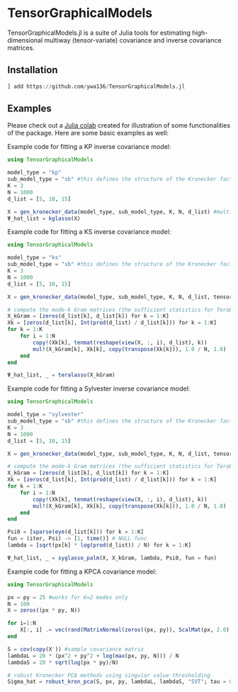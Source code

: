 # TensorGraphicalModels
TensorGraphicalModels.jl is a suite of Julia tools for estimating high-dimensional multiway (tensor-variate) covariance and inverse covariance matrices.

## Installation
```julia
] add https://github.com/ywa136/TensorGraphicalModels.jl
```

## Examples
Please check out a [Julia colab](https://github.com/ywa136/TensorGraphicalModels.jl/blob/12814b774a9b86714634654fc34d3a1aa8f973bb/enkf_colab.ipynb) created for illustration of some functionalities of the package. Here are some basic examples as well:

Example code for fitting a KP inverse covariance model:
```julia
using TensorGraphicalModels

model_type = "kp"
sub_model_type = "sb" #this defines the structure of the Kronecker factors, sb = star-block
K = 3
N = 1000
d_list = [5, 10, 15]

X = gen_kronecker_data(model_type, sub_model_type, K, N, d_list) #multi-dimensional array (tensor) of dimension d_1 × … × d_K × N
Ψ_hat_list = kglasso(X)
```

Example code for fitting a KS inverse covariance model:
```julia
using TensorGraphicalModels

model_type = "ks"
sub_model_type = "sb" #this defines the structure of the Kronecker factors, sb = star-block
K = 3
N = 1000
d_list = [5, 10, 15]

X = gen_kronecker_data(model_type, sub_model_type, K, N, d_list, tensorize_out = false) #matrix of dimension d × N

# compute the mode-k Gram matrices (the sufficient statistics for TeraLasso)
X_kGram = [zeros(d_list[k], d_list[k]) for k = 1:K]
Xk = [zeros(d_list[k], Int(prod(d_list) / d_list[k])) for k = 1:K]
for k = 1:K
    for i = 1:N
        copy!(Xk[k], tenmat(reshape(view(X, :, i), d_list), k))
        mul!(X_kGram[k], Xk[k], copy(transpose(Xk[k])), 1.0 / N, 1.0)
    end
end

Ψ_hat_list, _ = teralasso(X_kGram)
```

Example code for fitting a Sylvester inverse covariance model:
```julia
using TensorGraphicalModels

model_type = "sylvester"
sub_model_type = "sb" #this defines the structure of the Kronecker factors, sb = star-block
K = 3
N = 1000
d_list = [5, 10, 15]

X = gen_kronecker_data(model_type, sub_model_type, K, N, d_list, tensorize_out = false) #matrix of dimension d × N

# compute the mode-k Gram matrices (the sufficient statistics for TeraLasso)
X_kGram = [zeros(d_list[k], d_list[k]) for k = 1:K]
Xk = [zeros(d_list[k], Int(prod(d_list) / d_list[k])) for k = 1:K]
for k = 1:K
    for i = 1:N
        copy!(Xk[k], tenmat(reshape(view(X, :, i), d_list), k))
        mul!(X_kGram[k], Xk[k], copy(transpose(Xk[k])), 1.0 / N, 1.0)
    end
end

Psi0 = [sparse(eye(d_list[k])) for k = 1:K]
fun = (iter, Psi) -> [1, time()] # NULL func
lambda = [sqrt(px[k] * log(prod(d_list)) / N) for k = 1:K] 

Ψ_hat_list, _ = syglasso_palm(X, X_kGram, lambda, Psi0, fun = fun)
```

Example code for fitting a KPCA covariance model:
```julia
using TensorGraphicalModels

px = py = 25 #works for K=2 modes only
N = 100
X = zeros((px * py, N))

for i=1:N
    X[:, i] .= vec(rand(MatrixNormal(zeros((px, py)), ScalMat(px, 2.0), ScalMat(py, 4.0))))
end

S = cov(copy(X')) #sample covariance matrix
lambdaL = 20 * (px^2 + py^2 + log(max(px, py, N))) / N
lambdaS = 20 * sqrt(log(px * py)/N)

# robust Kronecker PCA methods using singular value thresholding
Sigma_hat = robust_kron_pca(S, px, py, lambdaL, lambdaS, "SVT"; tau = 0.5, r = 5)
```
